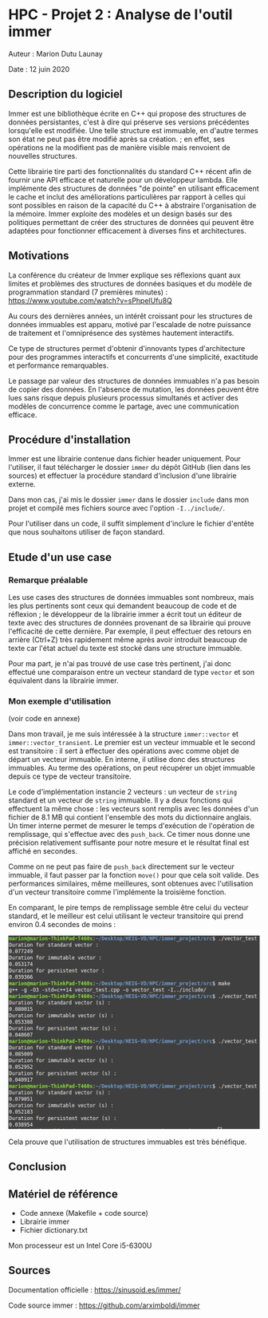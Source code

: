 # HPC - Projet 2 : Analyse de l'outil immer

Auteur : Marion Dutu Launay

Date : 12 juin 2020

## Description du logiciel

Immer est une bibliothèque écrite en C++ qui propose des structures de données persistantes, c'est à dire qui préserve ses versions précédentes lorsqu'elle est modifiée. Une telle structure est immuable, en d'autre termes son état ne peut pas être modifié après sa création. ; en effet, ses opérations ne la modifient pas de manière visible mais renvoient de nouvelles structures.

Cette librairie tire parti des fonctionnalités du standard C++ récent afin de fournir une API efficace et naturelle pour un développeur lambda. Elle implémente des structures de données "de pointe" en utilisant efficacement le cache et inclut des améliorations particulières par rapport à celles qui sont possibles en raison de la capacité du C++ à abstraire l'organisation de la mémoire. Immer exploite des modèles et un design basés sur des politiques permettant de créer des structures de données qui peuvent être adaptées pour fonctionner efficacement à diverses fins et architectures.

## Motivations

La conférence du créateur de Immer explique ses réflexions quant aux limites et problèmes des structures de données basiques et du modèle de programmation standard (7 premières minutes) : https://www.youtube.com/watch?v=sPhpelUfu8Q

Au cours des dernières années, un intérêt croissant pour les structures de données immuables est apparu, motivé par l'escalade de notre puissance de traitement et l'omniprésence des systèmes hautement interactifs.

Ce type de structures permet d'obtenir d'innovants types d'architecture pour des programmes interactifs et concurrents d'une simplicité, exactitude et performance remarquables.

Le passage par valeur des structures de données immuables n'a pas besoin de copier des données. En l'absence de mutation, les données peuvent être lues sans risque depuis plusieurs processus simultanés et activer des modèles de concurrence comme le partage, avec une communication efficace.

## Procédure d'installation

Immer est une librairie contenue dans fichier header uniquement. Pour l'utiliser, il faut télécharger le dossier `immer` du dépôt GitHub (lien dans les sources) et effectuer la procédure standard d'inclusion d'une librairie externe.

Dans mon cas, j'ai mis le dossier `immer` dans le dossier `include` dans mon projet et compilé mes fichiers source avec l'option `-I../include/`.

Pour l'utiliser dans un code, il suffit simplement d'inclure le fichier d'entête que nous souhaitons utiliser de façon standard.

## Etude d'un use case

### Remarque préalable

Les use cases des structures de données immuables sont nombreux, mais les plus pertinents sont ceux qui demandent beaucoup de code et de réflexion ; le développeur de la librairie immer a écrit tout un éditeur de texte avec des structures de données provenant de sa librairie qui prouve l'efficacité de cette dernière. Par exemple, il peut effectuer des retours en arrière (Ctrl+Z) très rapidement même après avoir introduit beaucoup de texte car l'état actuel du texte est stocké dans une structure immuable.

Pour ma part, je n'ai pas trouvé de use case très pertinent, j'ai donc effectué une comparaison entre un vecteur standard de type `vector` et son équivalent dans la librairie immer.

### Mon exemple d'utilisation

(voir code en annexe)

Dans mon travail, je me suis intéressée à la structure `immer::vector` et `immer::vector_transient`. Le premier est un vecteur immuable et le second est transitoire : il sert à effectuer des opérations avec comme objet de départ un vecteur immuable. En interne, il utilise donc des structures immuables. Au terme des opérations, on peut récupérer un objet immuable depuis ce type de vecteur transitoire.

Le code d'implémentation instancie 2 vecteurs : un vecteur de `string` standard et un vecteur de `string` immuable. Il y a deux fonctions qui effectuent la même chose : les vecteurs sont remplis avec les données d'un fichier de 8.1 MB qui contient l'ensemble des mots du dictionnaire anglais. Un timer interne permet de mesurer le temps d'exécution de l'opération de remplissage, qui s'effectue avec des `push_back`. Ce timer nous donne une précision relativement suffisante pour notre mesure et le résultat final est affiché en secondes.

Comme on ne peut pas faire de `push_back` directement sur le vecteur immuable, il faut passer par la fonction `move()` pour que cela soit valide. Des performances similaires, même meilleures, sont obtenues avec l'utilisation d'un vecteur transitoire comme l'implémente la troisième fonction.

En comparant, le pire temps de remplissage semble être celui du vecteur standard, et le meilleur est celui utilisant le vecteur transitoire qui prend environ 0.4 secondes de moins :

![Chrono](chrono.png)

Cela prouve que l'utilisation de structures immuables est très bénéfique.

## Conclusion



## Matériel de référence

- Code annexe (Makefile + code source)
- Librairie immer
- Fichier dictionary.txt

Mon processeur est un Intel Core i5-6300U

## Sources

Documentation officielle : https://sinusoid.es/immer/

Code source immer : https://github.com/arximboldi/immer
